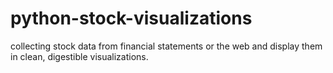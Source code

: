# python-stock-visualizations
collecting stock data from financial statements or the web and display them in clean, digestible visualizations. 
